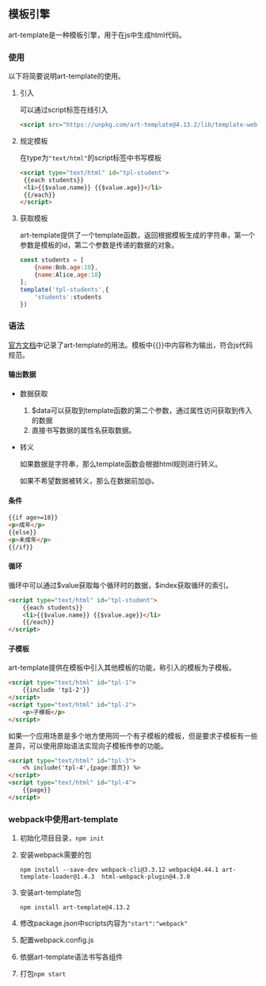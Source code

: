 ## 模板引擎

art-template是一种模板引擎，用于在js中生成html代码。

### 使用

以下将简要说明art-template的使用。

1. 引入

   可以通过script标签在线引入

   ```html
   <script src="https://unpkg.com/art-template@4.13.2/lib/template-web.js"></script>
   ```

2. 规定模板

   在type为`"text/html"`的script标签中书写模板

   ```html
   <script type="text/html" id="tpl-student">
   	{{each students}}
   	<li>{{$value.name}} {{$value.age}}</li>
   	{{/each}}
   </script>
   ```

3. 获取模板

   art-template提供了一个template函数，返回根据模板生成的字符串，第一个参数是模板的id，第二个参数是传递的数据的对象。

   ```javascript
   const students = [
       {name:Bob,age:10},
       {name:Alice,age:18}
   ];
   template('tpl-students',{
       'students':students
   })
   ```

### 语法

[官方文档](http://aui.github.io/art-template/zh-cn/docs/)中记录了art-template的用法。模板中{{}}中内容称为输出，符合js代码规范。

#### 输出数据

* 数据获取

  1. $data可以获取到template函数的第二个参数，通过属性访问获取到传入的数据
  2. 直接书写数据的属性名获取数据。

* 转义

  如果数据是字符串，那么template函数会根据html规则进行转义。

  如果不希望数据被转义，那么在数据前加@。

#### 条件

```html
{{if age>=18}}
<p>成年</p>
{{else}}
<p>未成年</p>
{{/if}}
```

#### 循环

循环中可以通过\$value获取每个循环时的数据，$index获取循环的索引。

```html
<script type="text/html" id="tpl-student">
	{{each students}}
	<li>{{$value.name}} {{$value.age}}</li>
	{{/each}}
</script>
```

#### 子模板

art-template提供在模板中引入其他模板的功能，称引入的模板为子模板。

```html
<script type="text/html" id="tpl-1">
	{{include 'tp1-2'}}
</script>
<script type="text/html" id="tpl-2">
	<p>子模板</p>
</script>
```

如果一个应用场景是多个地方使用同一个有子模板的模板，但是要求子模板有一些差异，可以使用原始语法实现向子模板传参的功能。

```html
<script type="text/html" id="tpl-3">
	<% include('tpl-4',{page:首页}) %>
</script>
<script type="text/html" id="tpl-4">
	{{page}}
</script>
```

### webpack中使用art-template

1. 初始化项目目录，`npm init`

2. 安装webpack需要的包

   ```
   npm install --save-dev webpack-cli@3.3.12 webpack@4.44.1 art-template-loader@1.4.3  html-webpack-plugin@4.3.0 
   ```

3. 安装art-template包

   ```
   npm install art-template@4.13.2
   ```

4. 修改package.json中scripts内容为`"start":"webpack"`

5. 配置webpack.config.js

6. 依据art-template语法书写各组件

7. 打包`npm start`